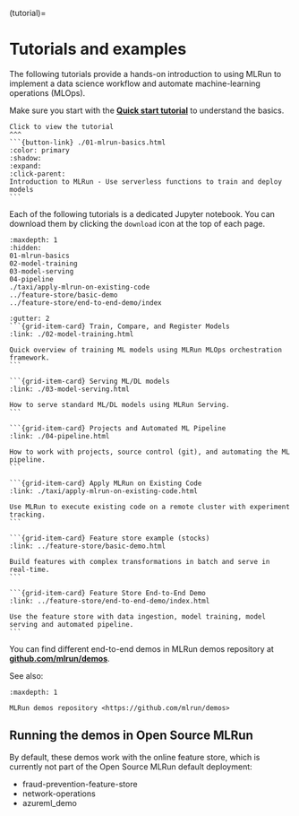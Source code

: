 (tutorial)=
# Tutorials and examples

The following tutorials provide a hands-on introduction to using MLRun to implement a data science workflow and automate machine-learning operations (MLOps).

Make sure you start with the [**Quick start tutorial**](./01-mlrun-basics.html) to understand the basics.

````{card} Quick-start tutorial
Click to view the tutorial
^^^
```{button-link} ./01-mlrun-basics.html
:color: primary
:shadow:
:expand:
:click-parent:
Introduction to MLRun - Use serverless functions to train and deploy models
```
````

Each of the following tutorials is a dedicated Jupyter notebook. You can download them by clicking the `download` icon at the top of each page.

```{toctree}
:maxdepth: 1
:hidden:
01-mlrun-basics
02-model-training
03-model-serving
04-pipeline
./taxi/apply-mlrun-on-existing-code
../feature-store/basic-demo
../feature-store/end-to-end-demo/index

```

````{grid} 2
:gutter: 2
```{grid-item-card} Train, Compare, and Register Models
:link: ./02-model-training.html

Quick overview of training ML models using MLRun MLOps orchestration framework.
```

```{grid-item-card} Serving ML/DL models
:link: ./03-model-serving.html

How to serve standard ML/DL models using MLRun Serving.
```

```{grid-item-card} Projects and Automated ML Pipeline
:link: ./04-pipeline.html

How to work with projects, source control (git), and automating the ML pipeline.
```

```{grid-item-card} Apply MLRun on Existing Code
:link: ./taxi/apply-mlrun-on-existing-code.html

Use MLRun to execute existing code on a remote cluster with experiment tracking.
```

```{grid-item-card} Feature store example (stocks)
:link: ../feature-store/basic-demo.html

Build features with complex transformations in batch and serve in real-time.
```

```{grid-item-card} Feature Store End-to-End Demo
:link: ../feature-store/end-to-end-demo/index.html

Use the feature store with data ingestion, model training, model serving and automated pipeline.
```

````

You can find different end-to-end demos in MLRun demos repository at [**github.com/mlrun/demos**](https://github.com/mlrun/demos).
<!-- Alternatively, use the interactive MLRun [**Katacoda Scenarios**](https://www.katacoda.com/mlrun) that teach how to install and use MLRun. -->See also:

```{toctree}
:maxdepth: 1

MLRun demos repository <https://github.com/mlrun/demos>

```
## Running the demos in Open Source MLRun

By default, these demos work with the online feature store, which is currently not part of the Open Source MLRun default deployment:
- fraud-prevention-feature-store 
- network-operations
- azureml_demo